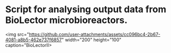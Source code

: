 # Script for analysing output data from BioLector microbioreactors. 
<img src="https://github.com/user-attachments/assets/cc096bc4-2b67-4081-a8b5-462e737f6857" width="200" height="100" caption="BioLectorII>



